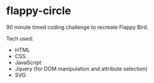 # flappy-circle

90 minute timed coding challenge to recreate Flappy Bird.

Tech used:

  - HTML
  - CSS
  - JavaScript
  - Jquery (for DOM manipulation and attribute selection)
  - SVG
